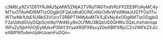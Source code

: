 c3M6Ly9ZV1Z6TFRJMU5pMW5ZMjA2TVRsTlRGTndVRzFPZEE9PUAyMC4yMTIuOTAuNDI6MTIzODgjbGF2aUdhdGUNCnNzOi8vWVdWekxUSTFOaTFuWTIwNk1UbE5URk53VUcxT2RBPT1AMjAuMTk1LjExNy4xODg6MTIzODgjbGF2aUdhdGUyDQp0cm9qYW46Ly8xOU1MU3BQbU50QHRlc3QzLmxhdmlqaWFuZy5jbHViOjEyMzkxP3NlY3VyaXR5PXRscyZ0eXBlPXRjcCZoZWFkZXJUeXBlPW5vbmUjdHJvamFuDQo=
